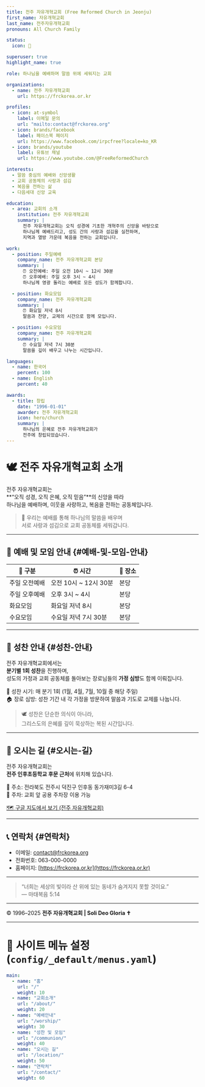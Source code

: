 ```yaml
---
title: 전주 자유개혁교회 (Free Reformed Church in Jeonju)
first_name: 자유개혁교회
last_name: 전주자유개혁교회
pronouns: All Church Family

status:
  icon: 📖

superuser: true
highlight_name: true

role: 하나님을 예배하며 말씀 위에 세워지는 교회

organizations:
  - name: 전주 자유개혁교회
    url: https://frckorea.or.kr

profiles:
  - icon: at-symbol
    label: 이메일 문의
    url: "mailto:contact@frckorea.org"
  - icon: brands/facebook
    label: 페이스북 페이지
    url: https://www.facebook.com/irpcfree?locale=ko_KR
  - icon: brands/youtube
    label: 유튜브 채널
    url: https://www.youtube.com/@FreeReformedChurch

interests:
  - 말씀 중심의 예배와 신앙생활
  - 교회 공동체의 사랑과 섬김
  - 복음을 전하는 삶
  - 다음세대 신앙 교육

education:
  - area: 교회의 소개
    institution: 전주 자유개혁교회
    summary: |
      전주 자유개혁교회는 오직 성경에 기초한 개혁주의 신앙을 바탕으로  
      하나님께 예배드리고, 성도 간의 사랑과 섬김을 실천하며,  
      지역과 열방 가운데 복음을 전하는 교회입니다.

work:
  - position: 주일예배
    company_name: 전주 자유개혁교회 본당
    summary: |
      ⏰ 오전예배: 주일 오전 10시 ~ 12시 30분  
      ⏰ 오후예배: 주일 오후 3시 ~ 4시  
      하나님께 영광 돌리는 예배로 모든 성도가 함께합니다.

  - position: 화요모임
    company_name: 전주 자유개혁교회
    summary: |
      ⏰ 화요일 저녁 8시  
      말씀과 찬양, 교제의 시간으로 함께 모입니다.

  - position: 수요모임
    company_name: 전주 자유개혁교회
    summary: |
      ⏰ 수요일 저녁 7시 30분  
      말씀을 깊이 배우고 나누는 시간입니다.

languages:
  - name: 한국어
    percent: 100
  - name: English
    percent: 40

awards:
  - title: 창립
    date: "1996-01-01"
    awarder: 전주 자유개혁교회
    icon: hero/church
    summary: |
      하나님의 은혜로 전주 자유개혁교회가  
      전주에 창립되었습니다.
---
```


# 🕊 전주 자유개혁교회 소개

전주 자유개혁교회는  
**“오직 성경, 오직 은혜, 오직 믿음”**의 신앙을 따라  
하나님을 예배하며, 이웃을 사랑하고, 복음을 전하는 공동체입니다.  

> 📖 우리는 예배를 통해 하나님의 말씀을 배우며  
> 서로 사랑과 섬김으로 교회 공동체를 세워갑니다.

---

## 🙏 예배 및 모임 안내 {#예배-및-모임-안내}

| 🙏 구분 | ⏰ 시간 | 📍 장소 |
|----------|---------|---------|
| 주일 오전예배 | 오전 10시 ~ 12시 30분 | 본당 |
| 주일 오후예배 | 오후 3시 ~ 4시 | 본당 |
| 화요모임 | 화요일 저녁 8시 | 본당 |
| 수요모임 | 수요일 저녁 7시 30분 | 본당 |

---

## 🍞 성찬 안내 {#성찬-안내}

전주 자유개혁교회에서는  
**분기별 1회 성찬**을 진행하며,  
성도의 가정과 교회 공동체를 돌아보는 장로님들의 **가정 심방**도 함께 이뤄집니다.

📅 성찬 시기: 매 분기 1회 (1월, 4월, 7월, 10월 중 해당 주일)  
🏠 장로 심방: 성찬 기간 내 각 가정을 방문하여 말씀과 기도로 교제를 나눕니다.

> 🕊️ 성찬은 단순한 의식이 아니라,  
> 그리스도의 은혜를 깊이 묵상하는 복된 시간입니다.

---

## 📍 오시는 길 {#오시는-길}

전주 자유개혁교회는  
**전주 인후초등학교 후문 근처**에 위치해 있습니다.  

📌 주소: 전라북도 전주시 덕진구 인후동 동가재미3길 6-4  
🚗 주차: 교회 앞 공용 주차장 이용 가능  

[🗺️ 구글 지도에서 보기 (전주 자유개혁교회)](https://www.google.com/maps/place/%EC%9E%90%EC%9C%A0%EA%B0%9C%ED%98%81%EA%B5%90%ED%9A%8C/data=!3m1!4b1!4m6!3m5!1s0x3570237ce2bac0af:0xc0d43b2a9d13920b!8m2!3d35.8316883!4d127.1615202)

---

## 📞 연락처 {#연락처}

- 이메일: contact@frckorea.org  
- 전화번호: 063-000-0000  
- 홈페이지: [https://frckorea.or.kr](https://frckorea.or.kr)

---

> “너희는 세상의 빛이라 산 위에 있는 동네가 숨겨지지 못할 것이요.”  
> — 마태복음 5:14  

---

© 1996–2025 **전주 자유개혁교회 | Soli Deo Gloria ✝️**

---

# 🧭 사이트 메뉴 설정 (`config/_default/menus.yaml`)

```yaml
main:
  - name: "홈"
    url: "/"
    weight: 10
  - name: "교회소개"
    url: "/about/"
    weight: 20
  - name: "예배안내"
    url: "/worship/"
    weight: 30
  - name: "성찬 및 모임"
    url: "/communion/"
    weight: 40
  - name: "오시는 길"
    url: "/location/"
    weight: 50
  - name: "연락처"
    url: "/contact/"
    weight: 60